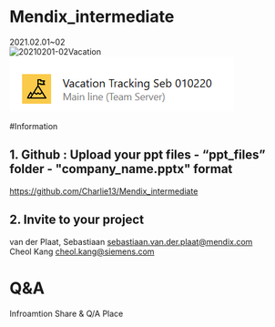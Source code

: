 # Mendix_intermediate
2021.02.01~02<br>
![20210201-02Vacation](https://github.com/Charlie13/Mendix_intermediate/blob/main/img/20210201-02Vacation.png)
![20210201-02Vacation ](img/20210201-02Vacation.png)

#Information
## 1. Github : Upload your ppt files - “ppt_files” folder - "company_name.pptx" format
https://github.com/Charlie13/Mendix_intermediate

## 2. Invite to your project
van der Plaat, Sebastiaan <sebastiaan.van.der.plaat@mendix.com><br>
Cheol Kang <cheol.kang@siemens.com>

# Q&A
Infroamtion Share & Q/A Place<br>
